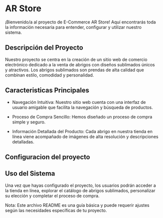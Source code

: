 # AR Store
¡Bienvenido/a al proyecto de E-Commerce AR Store! Aquí encontrarás toda la información necesaria para entender, configurar y utilizar nuestro sistema.

## Descripción del Proyecto
Nuestro proyecto se centra en la creación de un sitio web de comercio electrónico dedicado a la venta de abrigos con diseños sublimados únicos y atractivos. Los abrigos sublimados son prendas de alta calidad que combinan estilo, comodidad y personalidad.

## Caracteristicas Principales
- Navegación Intuitiva: Nuestro sitio web cuenta con una interfaz de usuario amigable que facilita la navegación y búsqueda de productos.

- Proceso de Compra Sencillo: Hemos diseñado un proceso de compra simple y seguro.

- Información Detallada del Producto: Cada abrigo en nuestra tienda en línea viene acompañado de imágenes de alta resolución y descripciones detalladas.

## Configuracion del proyecto

## Uso del Sistema
Una vez que hayas configurado el proyecto, los usuarios podrán acceder a la tienda en línea, explorar el catálogo de abrigos sublimados, personalizar su elección y completar el proceso de compra.

Nota: Este archivo README es una guía básica y puede requerir ajustes según las necesidades específicas de tu proyecto.